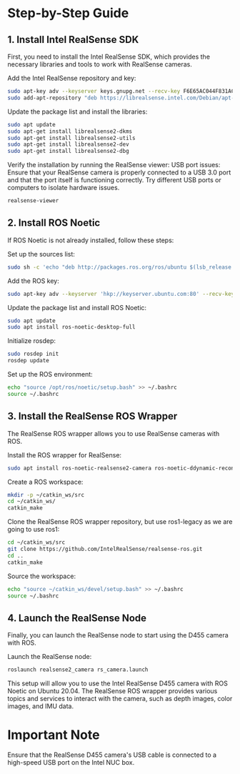 # Step-by-Step Guide

## 1. Install Intel RealSense SDK
First, you need to install the Intel RealSense SDK, which provides the necessary libraries and tools to work with RealSense cameras.

Add the Intel RealSense repository and key:
```bash
sudo apt-key adv --keyserver keys.gnupg.net --recv-key F6E65AC044F831AC80A06380C8B3A55A6F3EFCDE
sudo add-apt-repository "deb https://librealsense.intel.com/Debian/apt-repo focal main" -u
```

Update the package list and install the libraries:
```bash
sudo apt update
sudo apt-get install librealsense2-dkms
sudo apt-get install librealsense2-utils
sudo apt-get install librealsense2-dev
sudo apt-get install librealsense2-dbg
```

Verify the installation by running the RealSense viewer:
USB port issues: Ensure that your RealSense camera is properly connected to a USB 3.0 port and that the port itself is functioning correctly. Try different USB ports or computers to isolate hardware issues.
```bash
realsense-viewer
```

## 2. Install ROS Noetic
If ROS Noetic is not already installed, follow these steps:

Set up the sources list:
```bash
sudo sh -c 'echo "deb http://packages.ros.org/ros/ubuntu $(lsb_release -sc) main" > /etc/apt/sources.list.d/ros-latest.list'
```

Add the ROS key:
```bash
sudo apt-key adv --keyserver 'hkp://keyserver.ubuntu.com:80' --recv-key C1CF6E31E6BADE8868B172B4F42ED6FBAB17C654
```

Update the package list and install ROS Noetic:
```bash
sudo apt update
sudo apt install ros-noetic-desktop-full
```

Initialize rosdep:
```bash
sudo rosdep init
rosdep update
```

Set up the ROS environment:
```bash
echo "source /opt/ros/noetic/setup.bash" >> ~/.bashrc
source ~/.bashrc
```

## 3. Install the RealSense ROS Wrapper
The RealSense ROS wrapper allows you to use RealSense cameras with ROS.

Install the ROS wrapper for RealSense:
```bash
sudo apt install ros-noetic-realsense2-camera ros-noetic-ddynamic-reconfigure ros-noetic-realsense2-camera ros-noetic-realsense2-description
```

Create a ROS workspace:
```bash
mkdir -p ~/catkin_ws/src
cd ~/catkin_ws/
catkin_make
```

Clone the RealSense ROS wrapper repository, but use ros1-legacy as we are going to use ros1:
```bash
cd ~/catkin_ws/src
git clone https://github.com/IntelRealSense/realsense-ros.git
cd ..
catkin_make
```

Source the workspace:
```bash
echo "source ~/catkin_ws/devel/setup.bash" >> ~/.bashrc
source ~/.bashrc
```

## 4. Launch the RealSense Node
Finally, you can launch the RealSense node to start using the D455 camera with ROS.

Launch the RealSense node:
```bash
roslaunch realsense2_camera rs_camera.launch
```

This setup will allow you to use the Intel RealSense D455 camera with ROS Noetic on Ubuntu 20.04. The RealSense ROS wrapper provides various topics and services to interact with the camera, such as depth images, color images, and IMU data.

# Important Note

Ensure that the RealSense D455 camera's USB cable is connected to a high-speed USB port on the Intel NUC box.